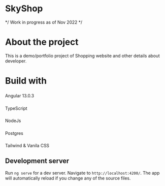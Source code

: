 # SkyShop

*/ Work in progress as of Nov 2022 */

# About the project

This is a demo/portfolio project of Shopping website and other details about developer.

# Build with
#####
Angular 13.0.3
#####
#####
TypeScript
#####
NodeJs
#####
Postgres
#####
Tailwind & Vanila CSS


## Development server

Run `ng serve` for a dev server. Navigate to `http://localhost:4200/`. The app will automatically reload if you change any of the source files.
